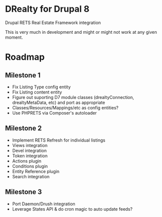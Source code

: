 DRealty for Drupal 8
===

Drupal RETS Real Estate Framework integration

This is very much in development and might or might not work at any given moment.

Roadmap
===

Milestone 1
---
* Fix Listing Type config entity
* Fix Listing content entity
* Figure out suporting D7 module classes (drealtyConnection, drealtyMetaData, etc) and port as appropriate
* Classes/Resources/Mappings/etc as config entities?
* Use PHPRETS via Composer's autoloader

Milestone 2
---
* Implement RETS Refresh for individual listings
* Views integration
* Devel integration
* Token integration
* Actions plugin
* Conditions plugin
* Entity Reference plugin
* Search integration

Milestone 3
---
* Port Daemon/Drush integration
* Leverage States API & do cron magic to auto update feeds?
